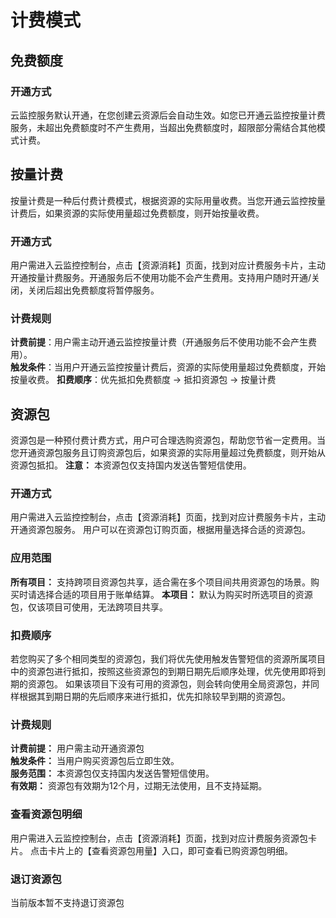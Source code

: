 # 计费模式

## 免费额度
### 开通方式
云监控服务默认开通，在您创建云资源后会自动生效。如您已开通云监控按量计费服务，未超出免费额度时不产生费用，当超出免费额度时，超限部分需结合其他模式计费。

## 按量计费
按量计费是一种后付费计费模式，根据资源的实际用量收费。当您开通云监控按量计费后，如果资源的实际使用量超过免费额度，则开始按量收费。
### 开通方式
用户需进入云监控控制台，点击【资源消耗】页面，找到对应计费服务卡片，主动开通按量计费服务。开通服务后不使用功能不会产生费用。支持用户随时开通/关闭，关闭后超出免费额度将暂停服务。
### 计费规则
**计费前提**：用户需主动开通云监控按量计费（开通服务后不使用功能不会产生费用）。      
**触发条件**：当用户开通云监控按量计费后，资源的实际使用量超过免费额度，开始按量收费。
**扣费顺序**：优先抵扣免费额度 → 抵扣资源包 → 按量计费                             
                                     
## 资源包
资源包是一种预付费计费方式，用户可合理选购资源包，帮助您节省一定费用。当您开通资源包服务且订购资源包后，如果资源的实际用量超过免费额度，则开始从资源包抵扣。
**注意：**
本资源包仅支持国内发送告警短信使用。
### 开通方式
用户需进入云监控控制台，点击【资源消耗】页面，找到对应计费服务卡片，主动开通资源包服务。
用户可以在资源包订购页面，根据用量选择合适的资源包。
### 应用范围
**所有项目：** 支持跨项目资源包共享，适合需在多个项目间共用资源包的场景。购买时请选择合适的项目用于账单结算。
**本项目：** 默认为购买时所选项目的资源包，仅该项目可使用，无法跨项目共享。
### 扣费顺序
若您购买了多个相同类型的资源包，我们将优先使用触发告警短信的资源所属项目中的资源包进行抵扣，按照这些资源包的到期日期先后顺序处理，优先使用即将到期的资源包。
如果该项目下没有可用的资源包，则会转向使用全局资源包，并同样根据其到期日期的先后顺序来进行抵扣，优先扣除较早到期的资源包。
### 计费规则
**计费前提：** 用户需主动开通资源包                           
**触发条件：** 当用户购买资源包后立即生效。                    
**服务范围：** 本资源包仅支持国内发送告警短信使用。            
**有效期：** 资源包有效期为12个月，过期无法使用，且不支持延期。

### 查看资源包明细
用户需进入云监控控制台，点击【资源消耗】页面，找到对应计费服务资源包卡片。
点击卡片上的【查看资源包用量】入口，即可查看已购资源包明细。

### 退订资源包
当前版本暂不支持退订资源包

